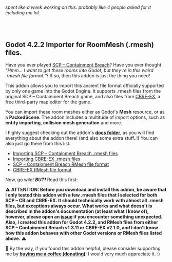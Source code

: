 
###### spent like a week working on this. probably like 4 people asked for it including me lol.

&nbsp;

## Godot 4.2.2 Importer for RoomMesh (.rmesh) files.

Have you ever played [SCP – Containment Breach](https://scpcbgame.com/)? Have you ever thought _"Hmm... I want to get these rooms into Godot, but they're in this weird .rmesh file format."_? If so, then this addon is just the thing you need!

This addon allows you to import this ancient file format officially supported by only one game into the Godot Engine. It supports .rmesh files from the original SCP – Containment Breach game, and also files from [CBRE-EX](https://github.com/AnalogFeelings/cbre-ex), a free third-party map editor for the game.

You can import these room meshes either as Godot's **Mesh** resource, or as a **PackedScene**. The addon includes a multitude of import options, such as **entity importing**, **collision mesh generation** and more.

I highly suggest checking out the addon's [**docs folder**](docs/), as you will find everything about the addon there! (and also some extra stuff..!) You can also just go there from this list.

- [Importing SCP – Containment Breach .rmesh files](docs/importing_scp-cb_files.md)
- [Importing CBRE-EX .rmesh files](docs/importing_cbre-ex_files.md)
- [SCP – Containment Breach RMesh file format](docs/rmesh_format_scp-cb.md)
- [CBRE-EX RMesh file format](docs/rmesh_format_cbre-ex.md)

Now, go wild! **_BUT!_** Read this first:

⚠️ **ATTENTION: Before you download and install this addon, be aware that I only tested this addon with a few .rmesh files that I selected for both SCP – CB and CBRE-EX. It should technically work with almost all .rmesh files, but exceptions always occur. What works and what doesn't is described in the addon's documentation (at least what I know of), however, please open an [issue](https://github.com/Koanyaku/godot_rmesh_import/issues) if you encounter something unexpected. Also, I created this addon for Godot 4.2.2, and RMesh files from either SCP – Containment Breach v1.3.11 or CBRE-EX v2.1.0, and I don't know how this addon behaves with other Godot versions or RMesh files listed above.** ⚠️

🌺 By the way, if you found this addon helpful, please consider supporting me by [**buying me a coffee (donating)**](https://ko-fi.com/koanyaku)! I would very much appreciate it. :)